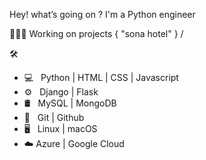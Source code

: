Hey! what’s going on ? I'm a Python engineer

🏄🏿‍♂️ Working on projects 
{ "sona hotel" } / 

🛠 
* 💻   Python | HTML | CSS | Javascript
* ⚙️   Django | Flask
* 🛢   MySQL  | MongoDB 
* 🔧   Git   | Github 
* 🖥   Linux | macOS
* ☁️   Azure | Google Cloud        
